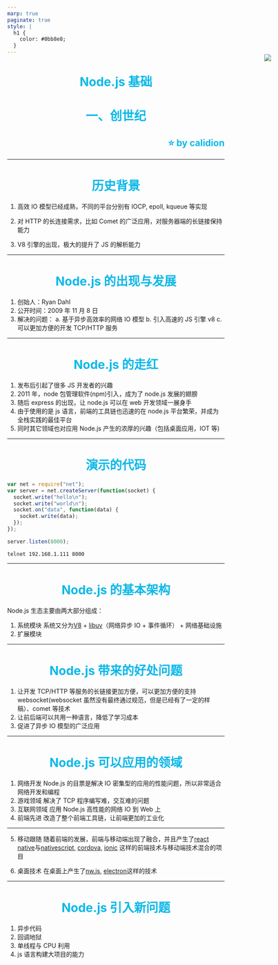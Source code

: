 ```yaml
---
marp: true
paginate: true
style: |
  h1 {
    color: #0bb8e8;
  }
---
```


<style scoped>
h1,h2 {
	color: #0bb8e8;
	text-align: center
}
h2 {
	text-align: right
}

</style>

# Node.js 基础

# 一、创世纪

## :star: by calidion

---

# 历史背景

1. 高效 IO 模型已经成熟，不同的平台分别有 IOCP, epoll, kqueue 等实现

2. 对 HTTP 的长连接需求，比如 Comet 的广泛应用，对服务器端的长链接保持能力

3. V8 引擎的出现，极大的提升了 JS 的解析能力

---

# Node.js 的出现与发展

<style scoped>
img {
	position: absolute;
	top: 180px;
	right: 120px;
}

</style>

![](./images/rd.jpg)

1. 创始人：Ryan Dahl
2. 公开时间：2009 年 11 月 8 日
3. 解决的问题：
   a. 基于异步高效率的网络 IO 模型
   b. 引入高速的 JS 引擎 v8
   c. 可以更加方便的开发 TCP/HTTP 服务

---

# Node.js 的走红

1. 发布后引起了很多 JS 开发者的兴趣
2. 2011 年，node 包管理软件(npm)引入，成为了 node.js 发展的翅膀
3. 随后 express 的出现，让 node.js 可以在 web 开发领域一展身手
4. 由于使用的是 js 语言，前端的工具链也迅速的在 node.js 平台繁荣，并成为全栈实践的最佳平台
5. 同时其它领域也对应用 Node.js 产生的浓厚的兴趣（包括桌面应用，IOT 等)

---

# 演示的代码

```js
var net = require("net");
var server = net.createServer(function(socket) {
  socket.write("hello\n");
  socket.write("world\n");
  socket.on("data", function(data) {
    socket.write(data);
  });
});

server.listen(8000);
```

```
telnet 192.168.1.111 8000
```

---

# Node.js 的基本架构

![](./images/arch.png)

Node.js 生态主要由两大部分组成：

1. 系统模块
   系统又分为[V8](https://github.com/v8/v8) + [libuv](https://github.com/libuv/libuv)（网络异步 IO + 事件循环） + 网络基础设施
2. 扩展模块

---

# Node.js 带来的好处问题

1. 让开发 TCP/HTTP 等服务的长链接更加方便，可以更加方便的支持 websocket(websocket 虽然没有最终通过规范，但是已经有了一定的样稿）、comet 等技术
2. 让前后端可以共用一种语言，降低了学习成本
3. 促进了异步 IO 模型的广泛应用

---

# Node.js 可以应用的领域

1. 网络开发
   Node.js 的目票是解决 IO 密集型的应用的性能问题，所以非常适合网络开发和编程
2. 游戏领域
   解决了 TCP 程序编写难，交互难的问题
3. 互联网领域
   应用 Node.js 高性能的网络 IO 到 Web 上
4. 前端先进
   改造了整个前端工具链，让前端更加的工业化

---

5. 移动跟随
   随着前端的发展，前端与移动端出现了融合，并且产生了[react native](https://facebook.github.io/react-native/)与[nativescript](https://www.nativescript.org/), [cordova](https://cordova.apache.org/), [ionic](https://ionicframework.com/) 这样的前端技术与移动端技术混合的项目

6. 桌面技术
   在桌面上产生了[nw.js](https://nwjs.io/), [electron](https://electron.atom.io/)这样的技术

---

# Node.js 引入新问题

1. 异步代码
2. 回调地狱
3. 单线程与 CPU 利用
4. js 语言构建大项目的能力
